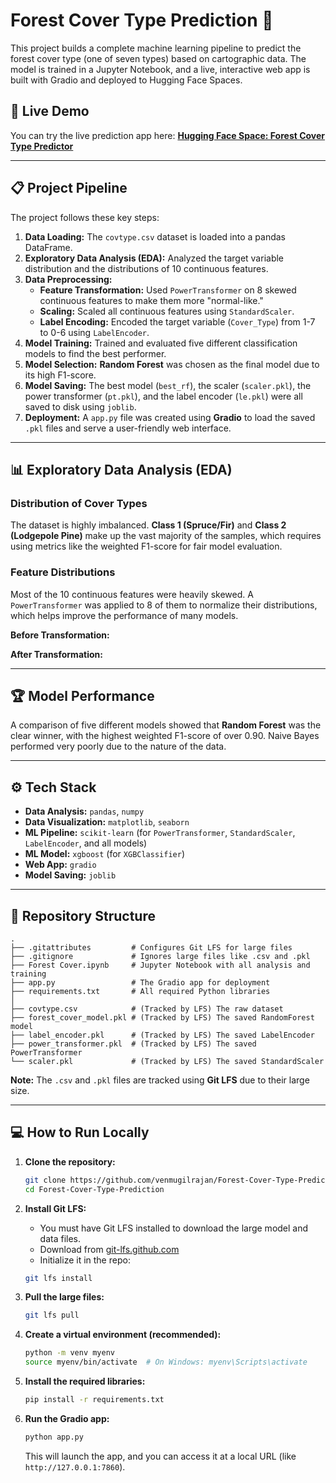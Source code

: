 # Forest Cover Type Prediction 🌲

This project builds a complete machine learning pipeline to predict the forest cover type (one of seven types) based on cartographic data. The model is trained in a Jupyter Notebook, and a live, interactive web app is built with Gradio and deployed to Hugging Face Spaces.

[](https://huggingface.co/spaces/venmugilrajan/Forest_cover_type)

## 🚀 Live Demo

You can try the live prediction app here:
**[Hugging Face Space: Forest Cover Type Predictor](https://huggingface.co/spaces/venmugilrajan/Forest_cover_type)**

-----

## 📋 Project Pipeline

The project follows these key steps:

1.  **Data Loading:** The `covtype.csv` dataset is loaded into a pandas DataFrame.
2.  **Exploratory Data Analysis (EDA):** Analyzed the target variable distribution and the distributions of 10 continuous features.
3.  **Data Preprocessing:**
      * **Feature Transformation:** Used `PowerTransformer` on 8 skewed continuous features to make them more "normal-like."
      * **Scaling:** Scaled all continuous features using `StandardScaler`.
      * **Label Encoding:** Encoded the target variable (`Cover_Type`) from 1-7 to 0-6 using `LabelEncoder`.
4.  **Model Training:** Trained and evaluated five different classification models to find the best performer.
5.  **Model Selection:** **Random Forest** was chosen as the final model due to its high F1-score.
6.  **Model Saving:** The best model (`best_rf`), the scaler (`scaler.pkl`), the power transformer (`pt.pkl`), and the label encoder (`le.pkl`) were all saved to disk using `joblib`.
7.  **Deployment:** A `app.py` file was created using **Gradio** to load the saved `.pkl` files and serve a user-friendly web interface.

-----

## 📊 Exploratory Data Analysis (EDA)

### Distribution of Cover Types

The dataset is highly imbalanced. **Class 1 (Spruce/Fir)** and **Class 2 (Lodgepole Pine)** make up the vast majority of the samples, which requires using metrics like the weighted F1-score for fair model evaluation.

### Feature Distributions

Most of the 10 continuous features were heavily skewed. A `PowerTransformer` was applied to 8 of them to normalize their distributions, which helps improve the performance of many models.

**Before Transformation:**

**After Transformation:**

-----

## 🏆 Model Performance

A comparison of five different models showed that **Random Forest** was the clear winner, with the highest weighted F1-score of over 0.90. Naive Bayes performed very poorly due to the nature of the data.

-----

## ⚙️ Tech Stack

  * **Data Analysis:** `pandas`, `numpy`
  * **Data Visualization:** `matplotlib`, `seaborn`
  * **ML Pipeline:** `scikit-learn` (for `PowerTransformer`, `StandardScaler`, `LabelEncoder`, and all models)
  * **ML Model:** `xgboost` (for `XGBClassifier`)
  * **Web App:** `gradio`
  * **Model Saving:** `joblib`

-----

## 📂 Repository Structure

```
.
├── .gitattributes         # Configures Git LFS for large files
├── .gitignore             # Ignores large files like .csv and .pkl
├── Forest Cover.ipynb     # Jupyter Notebook with all analysis and training
├── app.py                 # The Gradio app for deployment
├── requirements.txt       # All required Python libraries
│
├── covtype.csv            # (Tracked by LFS) The raw dataset
├── forest_cover_model.pkl # (Tracked by LFS) The saved RandomForest model
├── label_encoder.pkl      # (Tracked by LFS) The saved LabelEncoder
├── power_transformer.pkl  # (Tracked by LFS) The saved PowerTransformer
└── scaler.pkl             # (Tracked by LFS) The saved StandardScaler
```

**Note:** The `.csv` and `.pkl` files are tracked using **Git LFS** due to their large size.

-----

## 💻 How to Run Locally

1.  **Clone the repository:**

    ```bash
    git clone https://github.com/venmugilrajan/Forest-Cover-Type-Prediction.git
    cd Forest-Cover-Type-Prediction
    ```

2.  **Install Git LFS:**

      * You must have Git LFS installed to download the large model and data files.
      * Download from [git-lfs.github.com](https://git-lfs.github.com)
      * Initialize it in the repo:

    <!-- end list -->

    ```bash
    git lfs install
    ```

3.  **Pull the large files:**

    ```bash
    git lfs pull
    ```

4.  **Create a virtual environment (recommended):**

    ```bash
    python -m venv myenv
    source myenv/bin/activate  # On Windows: myenv\Scripts\activate
    ```

5.  **Install the required libraries:**

    ```bash
    pip install -r requirements.txt
    ```

6.  **Run the Gradio app:**

    ```bash
    python app.py
    ```

    This will launch the app, and you can access it at a local URL (like `http://127.0.0.1:7860`).
